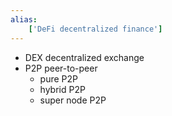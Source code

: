 ```yaml
---
alias:
    ['DeFi decentralized finance']
---
```

- DEX decentralized exchange
- P2P peer-to-peer
    - pure P2P
    - hybrid P2P
    - super node P2P